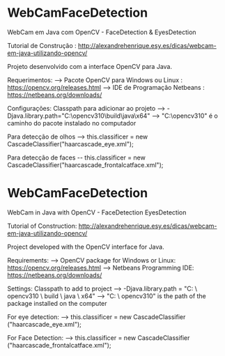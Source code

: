 # WebCamFaceDetection
WebCam em Java com OpenCV - FaceDetection &amp; EyesDetection

Tutorial de Construção : http://alexandrehenrique.esy.es/dicas/webcam-em-java-utilizando-opencv/

Projeto desenvolvido com a interface OpenCV para Java.

Requerimentos:
--> Pacote OpenCV para Windows ou Linux : https://opencv.org/releases.html
--> IDE de Programação Netbeans : https://netbeans.org/downloads/

Configurações:
Classpath para adicionar ao projeto
--> -Djava.library.path="C:\opencv310\build\java\x64"
--> "C:\opencv310" é o caminho do pacote instalado no computador

Para detecção de olhos
--> this.classificer = new CascadeClassifier("haarcascade_eye.xml");

Para detecção de faces
-- this.classificer = new CascadeClassifier("haarcascade_frontalcatface.xml");


# WebCamFaceDetection
WebCam in Java with OpenCV - FaceDetection EyesDetection

Tutorial of Construction: http://alexandrehenrique.esy.es/dicas/webcam-em-java-utilizando-opencv/

Project developed with the OpenCV interface for Java.

Requirements:
--> OpenCV package for Windows or Linux: https://opencv.org/releases.html
--> Netbeans Programming IDE: https://netbeans.org/downloads/

Settings:
Classpath to add to project
--> -Djava.library.path = "C: \ opencv310 \ build \ java \ x64"
--> "C: \ opencv310" is the path of the package installed on the computer

For eye detection:
--> this.classificer = new CascadeClassifier ("haarcascade_eye.xml");

For Face Detection:
--> this.classificer = new CascadeClassifier ("haarcascade_frontalcatface.xml");
